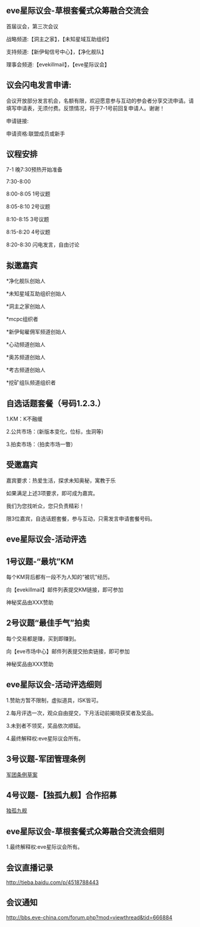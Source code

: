 eve星际议会-草根套餐式众筹融合交流会
------
首届议会，第三次会议

战略频道:【洞主之家】，【未知星域互助组织】

支持频道:【新伊甸信号中心】，【净化舰队】

理事会频道:【evekillmail】，【eve星际议会】

议会闪电发言申请:
---
会议开放部分发言机会，名额有限，欢迎愿意参与互动的参会者分享交流申请。请填写申请表，无须付费。反馈情况，将于7-1号前回复申请人。谢谢！

申请链接:

申请资格:联盟成员或新手


议程安排
---
7-1 晚7:30预热开始准备

7:30-8:00

8:00-8:05 1号议题

8:05-8:10 2号议题

8:10-8:15 3号议题

8:15-8:20 4号议题

8:20-8:30 闪电发言，自由讨论

拟邀嘉宾
---
*净化舰队创始人

*未知星域互助组织创始人

*洞主之家创始人

*mcpc组织者

*新伊甸雇佣军频道创始人

*心动频道创始人

*奥苏频道创始人

*考古频道创始人

*挖矿组队频道组织者


自选话题套餐（号码1.2.3.）
---
1.KM：K不融缓

2.公共市场：(新版本变化，位标，虫洞等)

3.拍卖市场：（拍卖市场一瞥）

受邀嘉宾
---
嘉宾要求：热爱生活，探求未知奥秘，寓教于乐

如果满足上述3项要求，即可成为嘉宾。

我们为您找听众，您只负责精彩！

限3位嘉宾，自选话题套餐，参与互动，只需发言申请套餐号码。

eve星际议会-活动评选
------

1号议题-“最坑”KM
---
每个KM背后都有一段不为人知的“被坑”经历。

向【evekillmail】邮件列表提交KM链接，即可参加

神秘奖品由XXX赞助

2号议题“最佳手气”拍卖
---
每个交易都是赚，买到即赚到。

向【eve市场中心】邮件列表提交拍卖链接，即可参加

神秘奖品由XXX赞助

eve星际议会-活动评选细则
---
1.赞助方暂不限制，虚拟道具，ISK皆可。

2.每月评选一次，观众自由提交，下月活动前揭晓获奖者及奖品。

3.未到者不领奖，奖品依次顺延。

4.最终解释权:eve星际议会所有。

3号议题-军团管理条例
---
[军团条例草案](https://github.com/volunteerathome/vATh/blob/Develop/%E9%A1%B9%E7%9B%AE%E7%9B%AE%E5%BD%95/%E4%BC%81%E4%B8%9A%E5%B9%B3%E5%8F%B0/%E4%B8%96%E7%BA%AA%E5%A4%A9%E6%88%90/%E6%98%9F%E6%88%98%E5%89%8D%E5%A4%9C/eve%E6%98%9F%E9%99%85%E8%AE%AE%E4%BC%9A/%E6%8F%90%E6%A1%88/2016/%E5%86%9B%E5%9B%A2%E7%AE%A1%E7%90%86%E6%9D%A1%E4%BE%8B.md)

4号议题-【独孤九舰】合作招募
---
[独孤九舰](https://github.com/volunteerathome/vATh/blob/Develop/%E9%A1%B9%E7%9B%AE%E7%9B%AE%E5%BD%95/%E4%BC%81%E4%B8%9A%E5%B9%B3%E5%8F%B0/%E4%B8%96%E7%BA%AA%E5%A4%A9%E6%88%90/%E6%98%9F%E6%88%98%E5%89%8D%E5%A4%9C/eve%E6%98%9F%E9%99%85%E8%AE%AE%E4%BC%9A/%E6%8F%90%E6%A1%88/2016/%E3%80%90eve%E6%99%A8%E6%9B%A6%E3%80%91%E3%80%90%E5%8D%81%E5%91%A8%E5%B9%B4%E3%80%91%E3%80%90%E7%8B%AC%E5%AD%A4%E4%B9%9D%E8%88%B0%E3%80%91%E5%90%88%E4%BD%9C%E6%8B%9B%E5%8B%9F)

eve星际议会-草根套餐式众筹融合交流会细则
---
1.最终解释权:eve星际议会所有。

会议直播记录
---
http://tieba.baidu.com/p/4518788443

会议通知
---
http://bbs.eve-china.com/forum.php?mod=viewthread&tid=666884